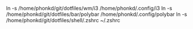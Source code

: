 ln -s /home/phonkd/git/dotfiles/wm/i3 /home/phonkd/.config/i3
ln -s /home/phonkd/git/dotfiles/bar/polybar /home/phonkd/.config/polybar
ln -s /home/phonkd/git/dotfiles/shell/.zshrc ~/.zshrc
